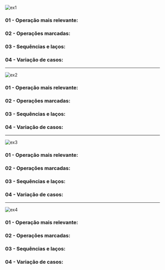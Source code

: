 ![ex1](https://user-images.githubusercontent.com/97108963/190524596-5bbde9ce-db2d-4317-91ed-041680ebecd9.PNG)

### 01 - Operação mais relevante:

### 02 - Operações marcadas:

### 03 - Sequências e laços:

### 04 - Variação de casos:

---

![ex2](https://user-images.githubusercontent.com/97108963/190524140-440b2e79-4200-4c87-b855-ec2cc9b82133.PNG)

### 01 - Operação mais relevante:

### 02 - Operações marcadas:

### 03 - Sequências e laços:

### 04 - Variação de casos:

---

![ex3](https://user-images.githubusercontent.com/97108963/190524141-117555d3-740a-4b57-b189-736cd5d71e05.PNG)

### 01 - Operação mais relevante:

### 02 - Operações marcadas:

### 03 - Sequências e laços:

### 04 - Variação de casos:

---

![ex4](https://user-images.githubusercontent.com/97108963/190524135-74eb4692-a91e-4a81-b5d2-3851d08b2a94.PNG)

### 01 - Operação mais relevante:

### 02 - Operações marcadas:

### 03 - Sequências e laços:

### 04 - Variação de casos:
